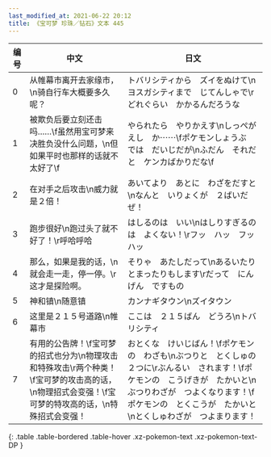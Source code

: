 ```yaml
---
last_modified_at: 2021-06-22 20:12
title: 《宝可梦 珍珠／钻石》文本 445
---
```

| 编号 | 中文 | 日文 |
| ---- | ---- | ---- |
| 0 | 从帷幕市离开去家缘市，\n骑自行车大概要多久呢？ | トバリシティから　ズイをぬけて\nヨスガシティまで　じてんしゃで\rどれぐらい　かかるんだろうな |
| 1 | 被欺负后要立刻还击吗……\f虽然用宝可梦来决胜负没什么问题，\n但如果平时也那样的话就不太好了\f | やられたら　やりかえす\nしっぺがえし　か⋯⋯\fポケモンしょうぶ　では　だいじだが\nふだん　それだと　ケンカばかりだな\f |
| 2 | 在对手之后攻击\n威力就是２倍！ | あいてより　あとに　わざをだすと\nなんと　いりょくが　２ばいだぜ！ |
| 3 | 跑步很好\n跑过头了就不好了！\r呼哈呼哈 | はしるのは　いい\nはしりすぎるのは　よくない！\rフッ　ハッ　フッ　ハッ |
| 4 | 那么，如果是我的话，\n就会走一走，停一停。\r这才是探险啊。 | そりゃ　あたしだって\nあるいたり　とまったりもします\rだって　にんげん　ですもの |
| 5 | 神和镇\n随意镇 | カンナギタウン\nズイタウン |
| 6 | 这里是２１５号道路\n帷幕市 | ここは　２１５ばん　どうろ\nトバリシティ |
| 7 | 有用的公告牌！\f宝可梦的招式也分为\n物理攻击和特殊攻击\r两个种类！\f宝可梦的攻击高的话，\n物理招式会变强！\f宝可梦的特攻高的话，\n特殊招式会变强！ | おとくな　けいじばん！\fポケモンの　わざも\nぶつりと　とくしゅの　２つに\rぶんるい　されます！\fポケモンの　こうげきが　たかいと\nぶつりわざが　つよくなります！\fポケモンの　とくこうが　たかいと\nとくしゅわざが　つよまります！ |
{: .table .table-bordered .table-hover .xz-pokemon-text .xz-pokemon-text-DP }